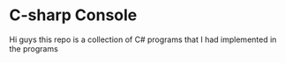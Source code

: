 # C-sharp Console

Hi guys this repo is a collection of C#  programs that I had implemented in the programs
